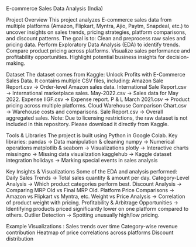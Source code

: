 E-commerce Sales Data Analysis (India)

Project Overview
This project analyzes E-commerce sales data from multiple platforms (Amazon, Flipkart, Myntra, Ajio, Paytm, Snapdeal, etc.) to uncover insights on sales trends, pricing strategies, platform comparisons, and discount patterns.
The goal is to:
Clean and preprocess raw sales and pricing data.
Perform Exploratory Data Analysis (EDA) to identify trends.
Compare product pricing across platforms.
Visualize sales performance and profitability opportunities.
Highlight potential business insights for decision-making.

Dataset
The dataset comes from Kaggle: Unlock Profits with E-Commerce Sales Data.
It contains multiple CSV files, including:
Amazon Sale Report.csv → Order-level Amazon sales data.
International Sale Report.csv → International marketplace sales.
May-2022.csv → Sales data for May 2022.
Expense IIGF.csv → Expense report.
P & L March 2021.csv → Product pricing across multiple platforms.
Cloud Warehouse Comparison Chart.csv → Warehouse costs and comparisons.
Sale Report.csv → Overall aggregated sales.
 Note: Due to licensing restrictions, the raw dataset is not included in this repository. Please download it directly from Kaggle.

Tools & Libraries
The project is built using Python in Google Colab.
Key libraries:
pandas → Data manipulation & cleaning
numpy → Numerical operations
matplotlib & seaborn → Visualizations
plotly → Interactive charts
missingno → Missing data visualization
kagglehub → Kaggle dataset integration
holidays → Marking special events in sales analysis

Key Insights & Visualizations
Some of the EDA and analysis performed:
Daily Sales Trends → Total sales quantity & amount per day.
Category-Level Analysis → Which product categories perform best.
Discount Analysis → Comparing MRP Old vs Final MRP Old.
Platform Price Comparisons → Amazon vs Flipkart vs Myntra, etc.
Weight vs Price Analysis → Correlation of product weight with pricing.
Profitability & Arbitrage Opportunities → Identifying products priced significantly lower on one platform compared to others.
Outlier Detection → Spotting unusually high/low pricing.

Example Visualizations :
Sales trends over time
Category-wise revenue contribution
Heatmap of price correlations across platforms
Discount distribution
